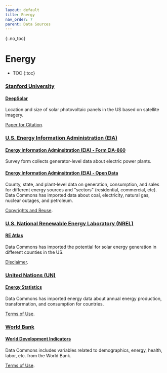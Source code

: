```yaml
---
layout: default
title: Energy
nav_order: 7
parent: Data Sources
---
```


{:.no_toc}
# Energy

* TOC
{:toc}

### [Stanford University](https://www.stanford.edu/)

#### [DeepSolar](http://web.stanford.edu/group/deepsolar/home)
Location and size of solar photovoltaic panels in the US based on satellite imagery.

[Paper for Citation](https://www.cell.com/joule/fulltext/S2542-4351(18)30570-1).


### [U.S. Energy Information Administration (EIA)](https://www.eia.gov/)

#### [Energy Information Adminsitration (EIA) - Form EIA-860](https://www.eia.gov/electricity/data/eia860/)
Survey form collects generator-level data about electric power plants.


#### [Energy Information Adminsitration (EIA) - Open Data](https://www.eia.gov/opendata/qb.php)
County, state, and plant-level data on generation, consumption, and sales for different energy sources and "sectors" (residential, commercial, etc). Data Commons has imported data about coal, electricity, natural gas, nuclear outages, and petroleum.

[Copyrights and Reuse](https://www.eia.gov/about/copyrights_reuse.php).


### [U.S. National Renewable Energy Laboratory (NREL)](https://www.nrel.gov/)

#### [RE Atlas](https://maps.nrel.gov/re-atlas)
Data Commons has imported the potential for solar energy generation in different counties in the US.

[Disclaimer](https://maps.nrel.gov/re-atlas/).


### [United Nations (UN)](https://www.un.org/en/)

#### [Energy Statistics](https://unstats.un.org/unsd/energystats/data/)
Data Commons has imported energy data about annual energy production, transformation, and consumption for countries.

[Terms of Use](http://data.un.org/Host.aspx?Content=UNdataUse).


### [World Bank](https://www.worldbank.org/en/home)

#### [World Development Indicators](https://datacatalog.worldbank.org/search/dataset/003771)
Data Commons includes variables related to demographics, energy, health, labor, etc. from the World Bank.

[Terms of Use](https://datacatalog.worldbank.org/public-licenses).
